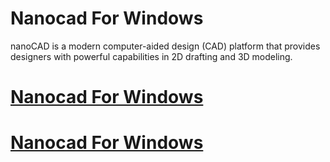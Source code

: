 # Nanocad For Windows

nanoCAD is a modern computer-aided design (CAD) platform that provides designers with powerful capabilities in 2D drafting and 3D modeling.



# [Nanocad For Windows](https://techsoft.pro/)

# [Nanocad For Windows](https://techsoft.pro/)



